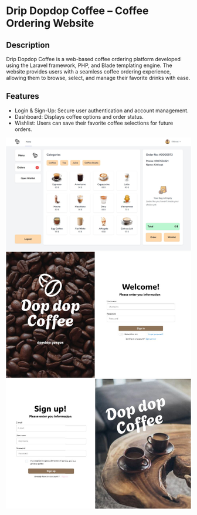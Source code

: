 # Drip Dopdop Coffee – Coffee Ordering Website
## Description
Drip Dopdop Coffee is a web-based coffee ordering platform developed using the Laravel framework, PHP, and Blade templating engine. The website provides users with a seamless coffee ordering experience, allowing them to browse, select, and manage their favorite drinks with ease.

## Features
- Login & Sign-Up: Secure user authentication and account management.
- Dashboard: Displays coffee options and order status.
- Wishlist: Users can save their favorite coffee selections for future orders.

![image](picture/dashboard.JPG)
![image](picture/welcome.JPG)
![image](picture/signup.JPG)
